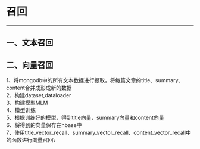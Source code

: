 # 召回
------
## 一、文本召回


## 二、向量召回

1、将mongodb中的所有文本数据进行提取，将每篇文章的title、summary、content合并成形成新的数据\
2、构建dataset,dataloader\
3、构建模型MLM\
4、模型训练\
5、根据训练好的模型，得到title向量，summary向量和content向量\
6、将得到的向量保存在hbase中\
7、使用title_vector_recall、summary_vector_recall、content_vector_recall中的函数进行向量召回\\